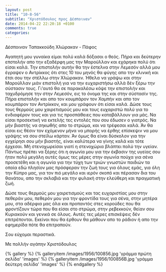 ```yaml
---
layout: post
title: "10-8-56"
subtitle: "Χριστόδουλος προς Δέσποιναν"
date: 2014-04-22 22:20:18 +0100
comments: true
categories:
---
```


Δέσποιναν Ταπακκούδη Χλώρακαν - Πάφος

Αγαπητή μου γυναίκα είμαι πολύ καλά δόξασοι ο θεός. Πήρα και δεύτερην επστολήν απο την εξαδέρφη μας την Μαρούλλαν και εχάρηκα πολύ ότι είσαι καλά. Την επιστολήν αυτήν θα την έστελνα στην Λεμεσόν αλλά μου έγραψεν ο Αντρίκκος ότι στες 10 του μηνός θα φύγης απο την κλινική και έτσι σου την στέλλω στην Χλώρακαν. Ήθελα να γράψω και στην Μαρούλλαν μιάν επιστολή για να την ευχαριστήσω αλλά δέν ξέρω την σύστασιν τους. Γι'αυτό θα σε παρακαλέσω κόψε την επιστολήν και ταχυδρόμησε την στην Λεμεσόν, εις το όνομα της και στην σύστασίν της. Πήρα επιστολήν και απο τον κουμπάρον τον Χαμπήν και απο τον κουμπάρον τον Αντρίκκον, και μου γράφουν ότι είσαι καλά. Δώσε τους τους θερμούς μου χαιρετισμούς μου και τους ευχαριστώ πολύ για το ενδιαφέρον τους και για τις προσπάθειες που καταβάλλουν για μάς. Να είσαι προσεκτική να εκτελής τες εντολές που σου έδωσεν ο γιατρός. Να μήν βιαστής να σηκωθής απο το στρώμα, και να τρέφεσαι καλά. Άν θα είσαι εις θέσιν τον εχόμενον μήνα να μπορής να έρθης επίσκεψιν να μου γράψης να σου στείλω κάρταν. Άν όμως θα είναι δύσκολον για την εγχείρησι σου μήν βιαστής, είναι καλύτερα να γίνης καλά και τότε έρχεσαι. Μή στενοχωρείσαι γιατί η στενοχώρια βλάπτει πολύ την υγείαν. Πάντως πρέπει να ξέρης ότι η αγωνία μου για την έκβασιν της υγείας σου ήταν πολύ μεγάλη αυτές όμως τες μέρες στην αγωνία πούχα για σένα προσετέθη και η αγωνία για την τύχη των τριών γνωστών παιδιών τα οποία εδώ πλησίον μας πρόσφεραν την ζωή τους για όλους εμάς, για όλη την Κύπρο μας, για τον πιό μεγάλο και ιερόν σκοπό και πέρασαν δια του θανάτου, απο την σκλαβιά και την φυλακή στην ελεύθερη και πραγματική ζωή.

Δώσε τους θερμούς μου χαιρετισμούς και τας ευχαριστίας μου στην πεθεράν μου, πεθερόν μου για την φροντίδα τους για σένα, στην μητέρα μου, στα αδέρφια μας όλα και προπαντός στες κορούδες που θα φροντίζουν τώρα που θα είσαι στο στρώμα, στην ρεβεκκούν, θείαν σου Κυριακούν και γενικά σε όλους. Αυτές τες μέρες επισκέψεις δέν επιτρέπονται. Εκείνοι που θα έρθουν θα μάθουν απο το ράδιον ή απο την εφημερίδα πότε θα επιτραπούν.

Σου εύχομαι περαστικά.

Με πολλήν αγάπην Χριστόδουλος

{% gallery %}
  {% galleryitem /images/1956/100856.jpg 'γράμμα πρώτη σελίδα' 'images' %}
  {% galleryitem /images/1956/100856B.jpg 'γράμμα δεύτερη σελίδα' 'images' %}
{% endgallery %}
